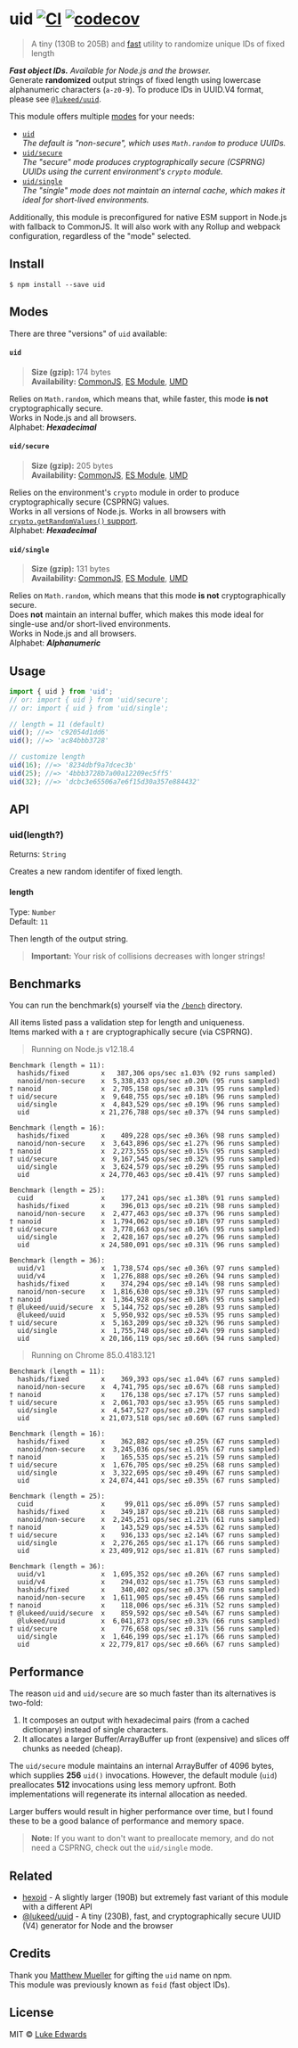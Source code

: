# uid [![CI](https://github.com/lukeed/uid/workflows/CI/badge.svg)](https://github.com/lukeed/uid/actions) [![codecov](https://badgen.now.sh/codecov/c/github/lukeed/uid)](https://codecov.io/gh/lukeed/uid)

> A tiny (130B to 205B) and [fast](#benchmarks) utility to randomize unique IDs of fixed length

_**Fast object IDs.** Available for Node.js and the browser._<br>Generate **randomized** output strings of fixed length using lowercase alphanumeric characters (`a-z0-9`). To produce IDs in UUID.V4 format, please see [`@lukeed/uuid`](https://github.com/lukeed/uuid).

This module offers multiple [modes](#modes) for your needs:

* [`uid`](#uid)<br>_The default is "non-secure", which uses `Math.random` to produce UUIDs._
* [`uid/secure`](#uidsecure)<br>_The "secure" mode produces cryptographically secure (CSPRNG) UUIDs using the current environment's `crypto` module._
* [`uid/single`](#uidsingle)<br>_The "single" mode does not maintain an internal cache, which makes it ideal for short-lived environments._

Additionally, this module is preconfigured for native ESM support in Node.js with fallback to CommonJS. It will also work with any Rollup and webpack configuration, regardless of the "mode" selected.

## Install

```
$ npm install --save uid
```

## Modes

There are three "versions" of `uid` available:

#### `uid`
> **Size (gzip):** 174 bytes<br>
> **Availability:** [CommonJS](https://unpkg.com/uid/dist/index.js), [ES Module](https://unpkg.com/uid/dist/index.mjs), [UMD](https://unpkg.com/uid/dist/index.min.js)

Relies on `Math.random`, which means that, while faster, this mode **is not** cryptographically secure. <br>Works in Node.js and all browsers. <br>Alphabet: ***Hexadecimal***

#### `uid/secure`
> **Size (gzip):** 205 bytes<br>
> **Availability:** [CommonJS](https://unpkg.com/uid/secure/index.js), [ES Module](https://unpkg.com/uid/secure/index.mjs), [UMD](https://unpkg.com/uid/secure/index.min.js)

Relies on the environment's `crypto` module in order to produce cryptographically secure (CSPRNG) values. <br>Works in all versions of Node.js. Works in all browsers with [`crypto.getRandomValues()` support](https://caniuse.com/#feat=getrandomvalues). <br>Alphabet: ***Hexadecimal***

#### `uid/single`
> **Size (gzip):** 131 bytes<br>
> **Availability:** [CommonJS](https://unpkg.com/uid/single/index.js), [ES Module](https://unpkg.com/uid/single/index.mjs), [UMD](https://unpkg.com/uid/single/index.min.js)

Relies on `Math.random`, which means that this mode **is not** cryptographically secure. <br>Does **not** maintain an internal buffer, which makes this mode ideal for single-use and/or short-lived environments. <br>Works in Node.js and all browsers. <br>Alphabet: ***Alphanumeric***


## Usage

```js
import { uid } from 'uid';
// or: import { uid } from 'uid/secure';
// or: import { uid } from 'uid/single';

// length = 11 (default)
uid(); //=> 'c92054d1dd6'
uid(); //=> 'ac84bbb3728'

// customize length
uid(16); //=> '8234dbf9a7dcec3b'
uid(25); //=> '4bbb3728b7a00a12209ec5ff5'
uid(32); //=> 'dcbc3e65506a7e6f15d30a357e884432'
```


## API

### uid(length?)
Returns: `String`

Creates a new random identifer of fixed length.

#### length
Type: `Number`<br>
Default: `11`

Then length of the output string.

> **Important:** Your risk of collisions decreases with longer strings!


## Benchmarks

You can run the benchmark(s) yourself via the [`/bench`](/bench) directory.

All items listed pass a validation step for length and uniqueness. <br>
Items marked with a `†` are cryptographically secure (via CSPRNG).


> Running on Node.js v12.18.4

```
Benchmark (length = 11):
  hashids/fixed        x   387,306 ops/sec ±1.03% (92 runs sampled)
  nanoid/non-secure    x  5,338,433 ops/sec ±0.20% (95 runs sampled)
† nanoid               x  2,705,158 ops/sec ±0.31% (95 runs sampled)
† uid/secure           x  9,648,755 ops/sec ±0.18% (96 runs sampled)
  uid/single           x  4,843,529 ops/sec ±0.19% (96 runs sampled)
  uid                  x 21,276,788 ops/sec ±0.37% (94 runs sampled)

Benchmark (length = 16):
  hashids/fixed        x    409,228 ops/sec ±0.36% (98 runs sampled)
  nanoid/non-secure    x  3,643,896 ops/sec ±1.27% (96 runs sampled)
† nanoid               x  2,273,555 ops/sec ±0.15% (95 runs sampled)
† uid/secure           x  9,167,545 ops/sec ±0.32% (95 runs sampled)
  uid/single           x  3,624,579 ops/sec ±0.29% (95 runs sampled)
  uid                  x 24,770,463 ops/sec ±0.41% (97 runs sampled)

Benchmark (length = 25):
  cuid                 x    177,241 ops/sec ±1.38% (91 runs sampled)
  hashids/fixed        x    396,013 ops/sec ±0.21% (98 runs sampled)
  nanoid/non-secure    x  2,477,463 ops/sec ±0.37% (96 runs sampled)
† nanoid               x  1,794,062 ops/sec ±0.18% (97 runs sampled)
† uid/secure           x  3,778,663 ops/sec ±0.16% (95 runs sampled)
  uid/single           x  2,428,167 ops/sec ±0.27% (96 runs sampled)
  uid                  x 24,580,091 ops/sec ±0.31% (96 runs sampled)

Benchmark (length = 36):
  uuid/v1              x  1,738,574 ops/sec ±0.36% (97 runs sampled)
  uuid/v4              x  1,276,888 ops/sec ±0.26% (94 runs sampled)
  hashids/fixed        x    374,294 ops/sec ±0.14% (98 runs sampled)
  nanoid/non-secure    x  1,816,630 ops/sec ±0.31% (97 runs sampled)
† nanoid               x  1,364,928 ops/sec ±0.18% (95 runs sampled)
† @lukeed/uuid/secure  x  5,144,752 ops/sec ±0.28% (93 runs sampled)
  @lukeed/uuid         x  5,950,932 ops/sec ±0.53% (95 runs sampled)
† uid/secure           x  5,163,209 ops/sec ±0.32% (96 runs sampled)
  uid/single           x  1,755,748 ops/sec ±0.24% (99 runs sampled)
  uid                  x 20,166,119 ops/sec ±0.66% (94 runs sampled)
```

> Running on Chrome 85.0.4183.121

```
Benchmark (length = 11):
  hashids/fixed        x    369,393 ops/sec ±1.04% (67 runs sampled)
  nanoid/non-secure    x  4,741,795 ops/sec ±0.67% (68 runs sampled)
† nanoid               x    176,138 ops/sec ±7.17% (57 runs sampled)
† uid/secure           x  2,061,703 ops/sec ±3.95% (65 runs sampled)
  uid/single           x  4,547,527 ops/sec ±0.29% (67 runs sampled)
  uid                  x 21,073,518 ops/sec ±0.60% (67 runs sampled)

Benchmark (length = 16):
  hashids/fixed        x    362,882 ops/sec ±0.25% (67 runs sampled)
  nanoid/non-secure    x  3,245,036 ops/sec ±1.05% (67 runs sampled)
† nanoid               x    165,535 ops/sec ±5.21% (59 runs sampled)
† uid/secure           x  1,676,705 ops/sec ±0.25% (68 runs sampled)
  uid/single           x  3,322,695 ops/sec ±0.49% (67 runs sampled)
  uid                  x 24,074,441 ops/sec ±0.35% (67 runs sampled)

Benchmark (length = 25):
  cuid                 x     99,011 ops/sec ±6.09% (57 runs sampled)
  hashids/fixed        x    349,187 ops/sec ±0.21% (68 runs sampled)
  nanoid/non-secure    x  2,245,251 ops/sec ±1.21% (61 runs sampled)
† nanoid               x    143,529 ops/sec ±4.53% (62 runs sampled)
† uid/secure           x    936,133 ops/sec ±2.14% (67 runs sampled)
  uid/single           x  2,276,265 ops/sec ±1.17% (66 runs sampled)
  uid                  x 23,409,912 ops/sec ±1.81% (67 runs sampled)

Benchmark (length = 36):
  uuid/v1              x  1,695,352 ops/sec ±0.26% (67 runs sampled)
  uuid/v4              x    294,032 ops/sec ±1.75% (63 runs sampled)
  hashids/fixed        x    340,402 ops/sec ±0.37% (50 runs sampled)
  nanoid/non-secure    x  1,611,905 ops/sec ±0.45% (66 runs sampled)
† nanoid               x    118,006 ops/sec ±6.31% (52 runs sampled)
† @lukeed/uuid/secure  x    859,592 ops/sec ±0.54% (67 runs sampled)
  @lukeed/uuid         x  6,041,873 ops/sec ±0.33% (66 runs sampled)
† uid/secure           x    776,658 ops/sec ±0.31% (56 runs sampled)
  uid/single           x  1,646,199 ops/sec ±1.17% (66 runs sampled)
  uid                  x 22,779,817 ops/sec ±0.66% (67 runs sampled)
```

## Performance

The reason `uid` and `uid/secure` are so much faster than its alternatives is two-fold:

1) It composes an output with hexadecimal pairs (from a cached dictionary) instead of single characters.
2) It allocates a larger Buffer/ArrayBuffer up front (expensive) and slices off chunks as needed (cheap).

The `uid/secure` module maintains an internal ArrayBuffer of 4096 bytes, which supplies **256** `uid()` invocations. However, the default module (`uid`) preallocates **512** invocations using less memory upfront. Both implementations will regenerate its internal allocation as needed.

Larger buffers would result in higher performance over time, but I found these to be a good balance of performance and memory space.

> **Note:** If you want to don't want to preallocate memory, and do not need a CSPRNG, check out the `uid/single` mode.


## Related

- [hexoid](https://github.com/lukeed/hexoid) - A slightly larger (190B) but extremely fast variant of this module with a different API
- [@lukeed/uuid](https://github.com/lukeed/uuid) - A tiny (230B), fast, and cryptographically secure UUID (V4) generator for Node and the browser

## Credits

Thank you [Matthew Mueller](https://github.com/matthewmueller) for gifting the `uid` name on npm.<br>
This module was previously known as `foid` (fast object IDs).

## License

MIT © [Luke Edwards](https://lukeed.com)

